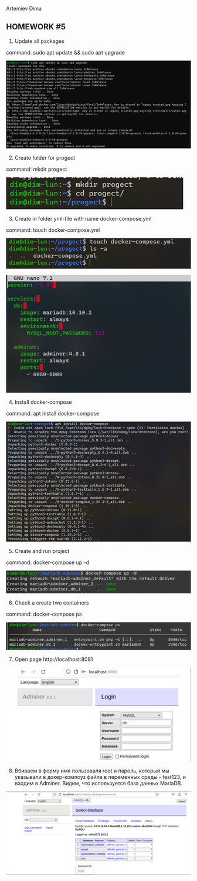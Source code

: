 Artemiev Dima

## HOMEWORK #5

1.  Update all packages

command:  sudo apt update && sudo apt upgrade

![Alt text](image.png)

2. Create folder for progect

command: mkdir progect

![Alt text](image-1.png)

3. Create in folder yml-file with name docker-compose.yml

command: touch docker-compose.yml

![Alt text](image-2.png)

![Alt text](image-4.png)

4. Install docker-compose

command: apt install docker-compose

![Alt text](image-3.png)

5. Create and run project

command: docker-compose up -d

![Alt text](image-5.png)

6. Check a create two containers

command: docker-compose ps

![Alt text](image-6.png)

7. Open page http://localhost:8081

![Alt text](image-7.png)

8. Вбиваем в форму имя пользоваля root и пароль, который мы указывали в докер-компоуз файле в переменных среды - test123, и входим в Adminer. Видим, что используется база данных MariaDB.

![Alt text](image-8.png)